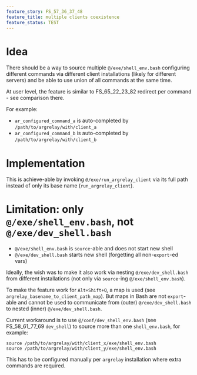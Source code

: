 ```yaml
---
feature_story: FS_57_36_37_48
feature_title: multiple clients coexistence
feature_status: TEST
---
```


# Idea

There should be a way to source multiple `@/exe/shell_env.bash` configuring
different commands via different client installations (likely for different servers)
and be able to use union of all commands at the same time.

At user level, the feature is similar to FS_65_22_23_82 redirect per command - see comparison there.

For example:
*   `ar_configured_command_a` is auto-completed by `/path/to/argrelay/with/client_a`
*   `ar_configured_command_b` is auto-completed by `/path/to/argrelay/with/client_b`

# Implementation

This is achieve-able by invoking `@/exe/run_argrelay_client` via its full path
instead of only its base name (`run_argrelay_client`).

# Limitation: only `@/exe/shell_env.bash`, not `@/exe/dev_shell.bash`

*   `@/exe/shell_env.bash` is `source`-able and does not start new shell
*   `@/exe/dev_shell.bash` starts new shell (forgetting all non-`export`-ed vars)

Ideally, the wish was to make it also work via nesting `@/exe/dev_shell.bash` from different installations
(not only via `source`-ing `@/exe/shell_env.bash`).

To make the feature work for `Alt+Shift+Q`, a map is used (see `argrelay_basename_to_client_path_map`).
But maps in Bash are not `export`-able and cannot be used
to communicate from (outer) `@/exe/dev_shell.bash` to nested (inner) `@/exe/dev_shell.bash`.

Current workaround is to use `@/conf/dev_shell_env.bash` (see FS_58_61_77_69 `dev_shell`)
to source more than one `shell_env.bash`, for example:

```
source /path/to/argrelay/with/client_x/exe/shell_env.bash
source /path/to/argrelay/with/client_y/exe/shell_env.bash
```

This has to be configured manually per `argrelay` installation where extra commands are required.
